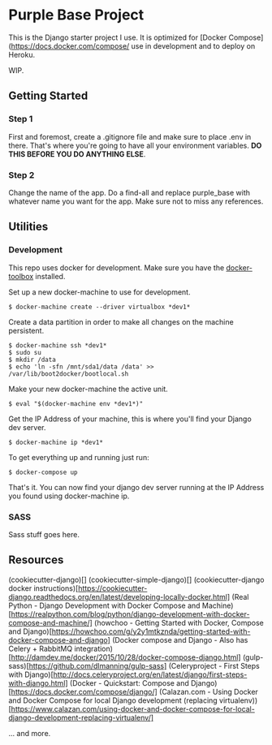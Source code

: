 Purple Base Project
===================

This is the Django starter project I use. It is optimized for [Docker Compose](https://docs.docker.com/compose/ use in development and to deploy on Heroku.

WIP.

## Getting Started

### Step 1
First and foremost, create a .gitignore file and make sure to place
.env in there. That's where you're going to have all your environment
variables. **DO THIS BEFORE YOU DO ANYTHING ELSE**.

### Step 2
Change the name of the app. Do a find-all and replace purple_base
with whatever name you want for the app. Make sure not to miss any
references.

## Utilities

### Development
This repo uses docker for development. Make sure you have the [docker-toolbox](https://www.docker.com/products/docker-toolbox) installed.

Set up a new docker-machine to use for development.
```
$ docker-machine create --driver virtualbox *dev1*
```

Create a data partition in order to make all changes on the machine persistent.
```
$ docker-machine ssh *dev1*
$ sudo su
$ mkdir /data
$ echo 'ln -sfn /mnt/sda1/data /data' >> /var/lib/boot2docker/bootlocal.sh
```

Make your new docker-machine the active unit.
```
$ eval "$(docker-machine env *dev1*)"
```

Get the IP Address of your machine, this is where you'll find your Django dev server.
```
$ docker-machine ip *dev1*
```

To get everything up and running just run:
```
$ docker-compose up
```

That's it. You can now find your django dev server running at the IP Address you found using docker-machine ip.

### SASS
Sass stuff goes here.

## Resources
(cookiecutter-django)[]
(cookiecutter-simple-django)[]
(cookiecutter-django docker instructions)[https://cookiecutter-django.readthedocs.org/en/latest/developing-locally-docker.html]
(Real Python - Django Development with Docker Compose and Machine)[https://realpython.com/blog/python/django-development-with-docker-compose-and-machine/]
(howchoo - Getting Started with Docker, Compose and Django)[https://howchoo.com/g/y2y1mtkznda/getting-started-with-docker-compose-and-django]
(Docker compose and Django - Also has Celery + RabbitMQ integration)[http://damdev.me/docker/2015/10/28/docker-compose-django.html]
(gulp-sass)[https://github.com/dlmanning/gulp-sass]
(Celeryproject - First Steps with Django)[http://docs.celeryproject.org/en/latest/django/first-steps-with-django.html]
(Docker - Quickstart: Compose and Django)[https://docs.docker.com/compose/django/]
(Calazan.com - Using Docker and Docker Compose for local Django development (replacing virtualenv))[https://www.calazan.com/using-docker-and-docker-compose-for-local-django-development-replacing-virtualenv/]

... and more.
